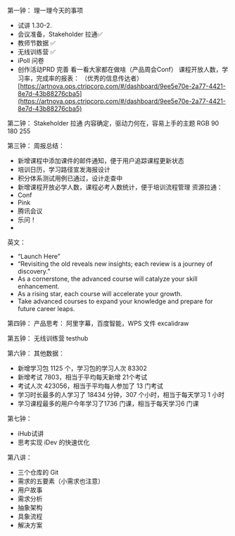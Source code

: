第一钟：
理一理今天的事项
- 试讲 1.30-2.
- 会议准备，Stakeholder 拉通✅
- 教师节数据 ✅
- 无线训练营 ✅
- iPoll 问卷  
- 创作活动PRD 完善 
看一看大家都在做啥（产品周会Conf）
课程开放人数，学习率，完成率的报表：  （优秀的信息传达者）
[https://artnova.ops.ctripcorp.com/#/dashboard/9ee5e70e-2a77-4421-8e7d-43b88276cba5](https://artnova.ops.ctripcorp.com/#/dashboard/9ee5e70e-2a77-4421-8e7d-43b88276cba5)

第二钟：
Stakeholder 拉通
内容确定，驱动力何在，容易上手的主题
RGB 90 180 255

第三钟：
周报总结：
- 新增课程中添加课件的邮件通知，便于用户追踪课程更新状态
- 培训日历，学习路径宣发海报设计
- 积分体系测试用例已通过，设计走查中
- 新增课程开放必学人数，课程必考人数统计，便于培训流程管理
资源拉通：
- Conf
- Pink
- 腾讯会议
- 乐问！
- 
英文：
- “Launch Here”
- “Revisiting the old reveals new insights; each review is a journey of discovery.”
- As a cornerstone, the advanced course will catalyze your skill enhancement.
- As a rising star, each course will accelerate your growth.
- Take advanced courses to expand your knowledge and prepare for future career leaps.

第四钟：
产品思考：
阿里字幕，百度智能，WPS 文件
excalidraw

第五钟：
无线训练营
testhub

第六钟：
其他数据：
- 新增学习包 1125 个，学习包的学习人次 83302
- 新增考试 7803，相当于平均每天新增 21个考试
- 考试人次 423056，相当于平均每人参加了 13 门考试
- 学习时长最多的人学习了 18434 分钟，307 个小时，相当于每天学习 1 小时
- 学习课程最多的用户今年学习了1736 门课，相当于每天学习6 门课

第七钟：
- iHub试讲
- 思考实现 iDev 的快速优化

第八讲：
- 三个仓库的 Git
- 需求的五要素（小需求也注意）
- 用户故事
- 需求分析
- 抽象架构
- 具象流程
- 解决方案